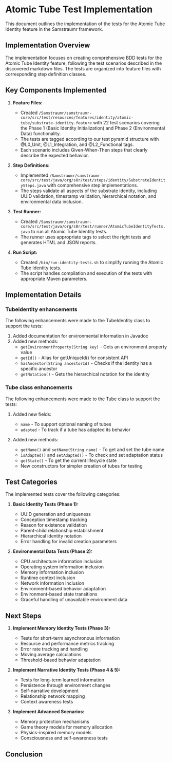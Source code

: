 <!--
Copyright (c) 2025 Eric C. Mumford (@heymumford)

This software was developed with analytical assistance from AI tools 
including Claude 3.7 Sonnet, Claude Code, and Google Gemini Deep Research,
which were used as paid services. All intellectual property rights 
remain exclusively with the copyright holder listed above.

Licensed under the Mozilla Public License 2.0
-->

# Atomic Tube Test Implementation

This document outlines the implementation of the tests for the Atomic Tube Identity feature in the Samstraumr framework.

## Implementation Overview

The implementation focuses on creating comprehensive BDD tests for the Atomic Tube Identity feature, following the test scenarios described in the discovered markdown files. The tests are organized into feature files with corresponding step definition classes.

## Key Components Implemented

1. **Feature Files:**
   - Created `/Samstraumr/samstraumr-core/src/test/resources/features/identity/atomic-tube/substrate-identity.feature` with 22 test scenarios covering the Phase 1 (Basic Identity Initialization) and Phase 2 (Environmental Data) functionality.
   - The tests are tagged according to our test pyramid structure with @L0_Unit, @L1_Integration, and @L2_Functional tags.
   - Each scenario includes Given-When-Then steps that clearly describe the expected behavior.

2. **Step Definitions:**
   - Implemented `/Samstraumr/samstraumr-core/src/test/java/org/s8r/test/steps/identity/SubstrateIdentitySteps.java` with comprehensive step implementations.
   - The steps validate all aspects of the substrate identity, including UUID validation, timestamp validation, hierarchical notation, and environmental data inclusion.

3. **Test Runner:**
   - Created `/Samstraumr/samstraumr-core/src/test/java/org/s8r/test/runner/AtomicTubeIdentityTests.java` to run all Atomic Tube Identity tests.
   - The runner uses appropriate tags to select the right tests and generates HTML and JSON reports.

4. **Run Script:**
   - Created `/bin/run-identity-tests.sh` to simplify running the Atomic Tube Identity tests.
   - The script handles compilation and execution of the tests with appropriate Maven parameters.

## Implementation Details

### Tubeidentity enhancements

The following enhancements were made to the TubeIdentity class to support the tests:

1. Added documentation for environmental information in Javadoc
2. Added new methods:
   - `getEnvironmentProperty(String key)` - Gets an environment property value
   - `getId()` - Alias for getUniqueId() for consistent API
   - `hasAncestor(String ancestorId)` - Checks if the identity has a specific ancestor
   - `getNotation()` - Gets the hierarchical notation for the identity

### Tube class enhancements

The following enhancements were made to the Tube class to support the tests:

1. Added new fields:
   - `name` - To support optional naming of tubes
   - `adapted` - To track if a tube has adapted its behavior

2. Added new methods:
   - `getName()` and `setName(String name)` - To get and set the tube name
   - `isAdapted()` and `setAdapted()` - To check and set adaptation status
   - `getState()` - To get the current lifecycle state
   - New constructors for simpler creation of tubes for testing

## Test Categories

The implemented tests cover the following categories:

1. **Basic Identity Tests (Phase 1):**
   - UUID generation and uniqueness
   - Conception timestamp tracking
   - Reason for existence validation
   - Parent-child relationship establishment
   - Hierarchical identity notation
   - Error handling for invalid creation parameters

2. **Environmental Data Tests (Phase 2):**
   - CPU architecture information inclusion
   - Operating system information inclusion
   - Memory information inclusion
   - Runtime context inclusion
   - Network information inclusion
   - Environment-based behavior adaptation
   - Environment-based state transitions
   - Graceful handling of unavailable environment data

## Next Steps

1. **Implement Memory Identity Tests (Phase 3):**
   - Tests for short-term asynchronous information
   - Resource and performance metrics tracking
   - Error rate tracking and handling
   - Moving average calculations
   - Threshold-based behavior adaptation

2. **Implement Narrative Identity Tests (Phase 4 & 5):**
   - Tests for long-term learned information
   - Persistence through environment changes
   - Self-narrative development
   - Relationship network mapping
   - Context awareness tests

3. **Implement Advanced Scenarios:**
   - Memory protection mechanisms
   - Game theory models for memory allocation
   - Physics-inspired memory models
   - Consciousness and self-awareness tests

## Conclusion

